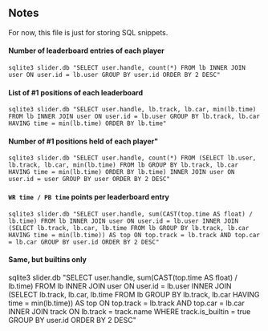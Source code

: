 ## Notes

For now, this file is just for storing SQL snippets.

#### Number of leaderboard entries of each player
```
sqlite3 slider.db "SELECT user.handle, count(*) FROM lb INNER JOIN user ON user.id = lb.user GROUP BY user.id ORDER BY 2 DESC"
```

#### List of #1 positions of each leaderboard
```
sqlite3 slider.db "SELECT user.handle, lb.track, lb.car, min(lb.time) FROM lb INNER JOIN user ON user.id = lb.user GROUP BY lb.track, lb.car HAVING time = min(lb.time) ORDER BY lb.time"
```

#### Number of #1 positions held of each player"
```
sqlite3 slider.db "SELECT user.handle, count(*) FROM (SELECT lb.user, lb.track, lb.car, min(lb.time) FROM lb GROUP BY lb.track, lb.car HAVING time = min(lb.time) ORDER BY lb.time) INNER JOIN user ON user.id = user GROUP BY user ORDER BY 2 DESC"
```

#### `WR time / PB time` points per leaderboard entry
```
sqlite3 slider.db "SELECT user.handle, sum(CAST(top.time AS float) / lb.time) FROM lb INNER JOIN user ON user.id = lb.user INNER JOIN (SELECT lb.track, lb.car, lb.time FROM lb GROUP BY lb.track, lb.car HAVING time = min(lb.time)) AS top ON top.track = lb.track AND top.car = lb.car GROUP BY user.id ORDER BY 2 DESC"
```

#### Same, but builtins only
sqlite3 slider.db "SELECT user.handle, sum(CAST(top.time AS float) / lb.time) FROM lb INNER JOIN user ON user.id = lb.user INNER JOIN (SELECT lb.track, lb.car, lb.time FROM lb GROUP BY lb.track, lb.car HAVING time = min(lb.time)) AS top ON top.track = lb.track AND top.car = lb.car INNER JOIN track ON lb.track = track.name WHERE track.is_builtin = true GROUP BY user.id ORDER BY 2 DESC"
